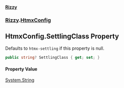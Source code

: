 #### [Rizzy](index 'index')
### [Rizzy](Rizzy 'Rizzy').[HtmxConfig](Rizzy.HtmxConfig 'Rizzy.HtmxConfig')

## HtmxConfig.SettlingClass Property

Defaults to `htmx-settling` if this property is null.

```csharp
public string? SettlingClass { get; set; }
```

#### Property Value
[System.String](https://docs.microsoft.com/en-us/dotnet/api/System.String 'System.String')